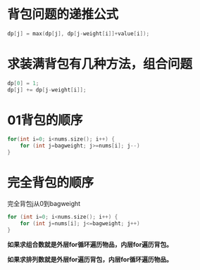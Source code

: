 # 背包问题的递推公式
```cpp
dp[j] = max(dp[j], dp[j-weight[i]]+value[i]);
```

# 求装满背包有几种方法，组合问题
```cpp
dp[0] = 1;
dp[j] += dp[j-weight[i]];
```

# 01背包的顺序
```cpp
for(int i=0; i<nums.size(); i++) {
    for (int j=bagweight; j>=nums[i]; j--)
}
```

# 完全背包的顺序
完全背包j从0到bagweight
```cpp
for (int i=0; i<nums.size(); i++) {
    for (int j=nums[i]; j<=bagweight; j++)
}
```

**如果求组合数就是外层for循环遍历物品，内层for遍历背包。**

**如果求排列数就是外层for遍历背包，内层for循环遍历物品。**
